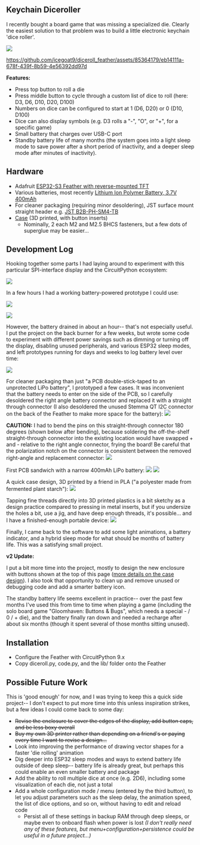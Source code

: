 ## Keychain Diceroller

I recently bought a board game that was missing a specialized die. Clearly the easiest solution to that problem was to build a little electronic keychain 'dice roller'.

![](docs/diceroll_overview_keychain2_800.JPG)

<!-- demo video -->
https://github.com/icegoat9/diceroll_feather/assets/85364179/eb14111a-678f-439f-8b59-4e56392dd97d

**Features:**
* Press top button to roll a die
* Press middle button to cycle through a custom list of dice to roll (here: D3, D6, D10, D20, D100)
* Numbers on dice can be configured to start at 1 (D6, D20) or 0 (D10, D100)
* Dice can also display symbols (e.g. D3 rolls a "-", "O", or "+", for a specific game)
* Small battery that charges over USB-C port
* Standby battery life of many months (the system goes into a light sleep mode to save power after a short period of inactivity, and a deeper sleep mode after minutes of inactivity).
## Hardware

* Adafruit [ESP32-S3 Feather with reverse-mounted TFT](https://www.adafruit.com/product/5691)
* Various batteries, most recently [Lithium Ion Polymer Battery, 3.7V 400mAh](https://www.adafruit.com/product/3898)
* For cleaner packaging (requiring minor desoldering), JST surface mount straight header e.g. [JST B2B-PH-SM4-TB](https://www.digikey.com/en/products/detail/jst-sales-america-inc/B2B-PH-SM4-TB)
* [Case](case/) (3D printed, with button inserts)
  * Nominally, 2 each M2 and M2.5 BHCS fasteners, but a few dots of superglue may be easier...

## Development Log

Hooking together some parts I had laying around to experiment with this particular SPI-interface display and the CircuitPython ecosystem:

![](docs/helloworld.jpeg)

In a few hours I had a working battery-powered prototype I could use:

![](docs/diceroll_2.gif)

![](docs/diceroll_2.JPG)

However, the battery drained in about an hour-- that's not especially useful. I put the project on the back burner for a few weeks, but wrote some code to experiment with different power savings such as dimming or turning off the display, disabling unused peripherals, and various ESP32 sleep modes, and left prototypes running for days and weeks to log battery level over time:

![](docs/sleeptest.jpeg)

For cleaner packaging than just "a PCB double-stick-taped to an unprotected LiPo battery", I prototyped a few cases. It was inconvenient that the battery needs to enter on the side of the PCB, so I carefully desoldered the right angle battery connector and replaced it with a straight through connector (I also desoldered the unused Stemma QT I2C connector on the back of the Feather to make more space for the battery):
![](docs/desolder1.jpeg)

**CAUTION:** I had to bend the pins on this straight-through connector 180 degrees (shown below after bending), because soldering the off-the-shelf straight-through connector into the existing location would have swapped + and - relative to the right angle connector, frying the board! Be careful that the polarization notch on the connector is consistent between the removed right-angle and replacement connector:
![](docs/desolder2.jpeg)

First PCB sandwich with a narrow 400mAh LiPo battery:
![](docs/sandwich1.jpeg)
![](docs/sandwich2.jpeg)

A quick case design, 3D printed by a friend in PLA ("a polyester made from fermented plant starch"):
![](docs/case1.jpeg)

Tapping fine threads directly into 3D printed plastics is a bit sketchy as a design practice compared to pressing in metal inserts, but if you undersize the holes a bit, use a jig, and have deep enough threads, it's possible... and I have a finished-enough portable device:
![](docs/diceroll4.JPG)

Finally, I came back to the software to add some light animations, a battery indicator, and a hybrid sleep mode for what should be months of battery life. This was a satisfying small project.

**v2 Update:**  

I put a bit more time into the project, mostly to design the new enclosure with buttons shown at the top of this page ([more details on the case design](case/)). I also took that opportunity to clean up and remove unused or debugging code and add a smarter battery icon.

The standby battery life seems excellent in practice-- over the past few months I've used this from time to time when playing a game (including the solo board game "Gloomhaven: Buttons & Bugs", which needs a special - / 0 / + die), and the battery finally ran down and needed a recharge after about six months (though it spent several of those months sitting unused).

## Installation

* Configure the Feather with CircuitPython 9.x
* Copy diceroll.py, code.py, and the lib/ folder onto the Feather

## Possible Future Work

This is 'good enough' for now, and I was trying to keep this a quick side project-- I don't expect to put more time into this unless inspiration strikes, but a few ideas I could come back to some day:

* ~~Revise the enclosure to cover the edges of the display, add button caps, and be less boxy overall~~
* ~~Buy my own 3D printer rather than depending on a friend's or paying every time I want to revise a design...~~
* Look into improving the performance of drawing vector shapes for a faster 'die rolling' animation
* Dig deeper into ESP32 sleep modes and ways to extend battery life outside of deep sleep-- battery life is already great, but perhaps this could enable an even smaller battery and package
* Add the ability to roll multiple dice at once (e.g. 2D6), including some visualization of each die, not just a total
* Add a whole configuration mode / menu (entered by the third button), to let you adjust parameters such as the sleep delay, the animation speed, the list of dice options, and so on, without having to edit and reload code
  * Persist all of these settings in backup RAM through deep sleeps, or maybe even to onboard flash when power is lost *(I don't really need any of these features, but menu+configuration+persistence could be useful in a future project...)*
